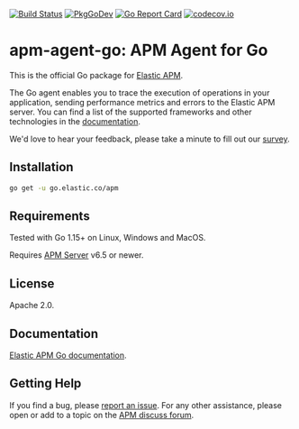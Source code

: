 [![Build Status](https://apm-ci.elastic.co/buildStatus/icon?job=apm-agent-go/apm-agent-go-mbp/master)](https://apm-ci.elastic.co/job/apm-agent-go/job/apm-agent-go-mbp/job/master/)
[![PkgGoDev](https://pkg.go.dev/badge/go.elastic.co/apm)](https://pkg.go.dev/go.elastic.co/apm)
[![Go Report Card](https://goreportcard.com/badge/go.elastic.co/apm)](https://goreportcard.com/report/go.elastic.co/apm)
[![codecov.io](https://codecov.io/github/elastic/apm-agent-go/coverage.svg?branch=master)](https://codecov.io/github/elastic/apm-agent-go?branch=master)

# apm-agent-go: APM Agent for Go

This is the official Go package for [Elastic APM](https://www.elastic.co/solutions/apm).

The Go agent enables you to trace the execution of operations in your application,
sending performance metrics and errors to the Elastic APM server. You can find a
list of the supported frameworks and other technologies in the [documentation](https://www.elastic.co/guide/en/apm/agent/go/current/supported-tech.html).

We'd love to hear your feedback, please take a minute to fill out our [survey](https://docs.google.com/forms/d/e/1FAIpQLScbW7D8m-otPO7cxqeg7XstWR8vMnxG6brnXLs_TFVSTHuHvg/viewform?usp=sf_link).

## Installation

```bash
go get -u go.elastic.co/apm
```

## Requirements

Tested with Go 1.15+ on Linux, Windows and MacOS.

Requires [APM Server](https://github.com/elastic/apm-server) v6.5 or newer.

## License

Apache 2.0.

## Documentation

[Elastic APM Go documentation](https://www.elastic.co/guide/en/apm/agent/go/current/index.html).

## Getting Help

If you find a bug, please [report an issue](https://github.com/elastic/apm-agent-go/issues).
For any other assistance, please open or add to a topic on the [APM discuss forum](https://discuss.elastic.co/c/apm).

